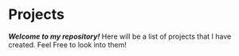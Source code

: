 # Projects
***Welcome to my repository!***
Here will be a list of projects that I have created. Feel Free to look into them!
